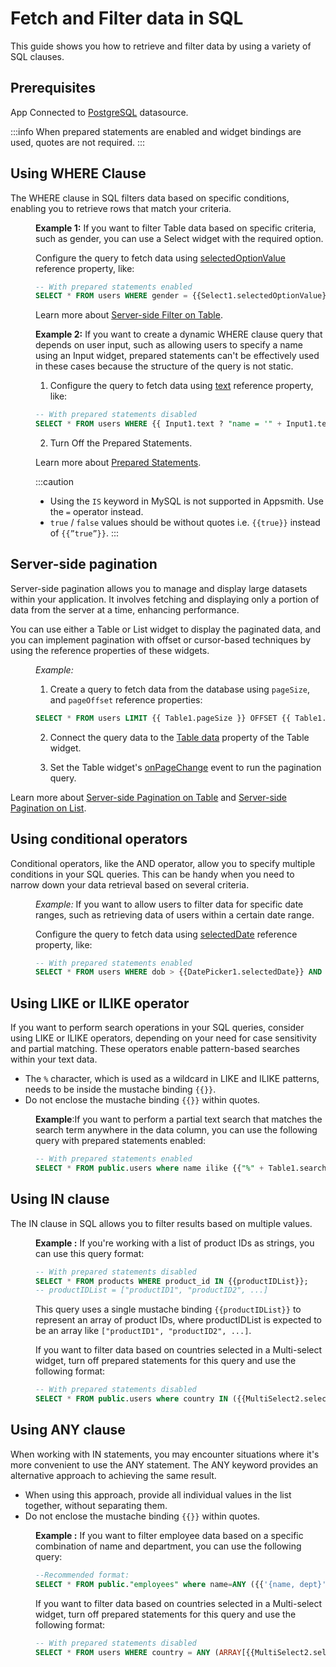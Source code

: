 # Fetch and Filter data in SQL

This guide shows you how to retrieve and filter data by using a variety of SQL clauses.



## Prerequisites

App Connected to [PostgreSQL](/connect-data/reference/querying-postgres) datasource.



:::info
When prepared statements are enabled and widget bindings are used, quotes are not required.
:::

## Using WHERE Clause

The WHERE clause in SQL filters data based on specific conditions, enabling you to retrieve rows that match your criteria.

<dd>

**Example 1:** If you want to filter Table data based on specific criteria, such as gender, you can use a Select widget with the required option. 

Configure the query to fetch data using [selectedOptionValue](/reference/widgets/select#selectedoptionvalue-string) reference property, like:

```sql
-- With prepared statements enabled
SELECT * FROM users WHERE gender = {{Select1.selectedOptionValue}};
```



Learn more about [Server-side Filter on Table](/build-apps/how-to-guides/Server-side-filtering-table).



**Example 2:** If you want to create a dynamic WHERE clause query that depends on user input, such as allowing users to specify a name using an Input widget, prepared statements can't be effectively used in these cases because the structure of the query is not static.


1. Configure the query to fetch data using [text](/reference/widgets/input#text-string-1) reference property, like:

```sql
-- With prepared statements disabled
SELECT * FROM users WHERE {{ Input1.text ? "name = '" + Input1.text + "'" : "1=1" }}
```

2. Turn Off the Prepared Statements.

Learn more about [Prepared Statements](/connect-data/concepts/how-to-use-prepared-statements).

:::caution
* Using the `IS` keyword in MySQL is not supported in Appsmith. Use the `=` operator instead.
* `true` / `false` values should be without quotes i.e. `{{true}}` instead of `{{”true”}}`.
:::



</dd>

## Server-side pagination 

Server-side pagination allows you to manage and display large datasets within your application. It involves fetching and displaying only a portion of data from the server at a time, enhancing performance.

You can use either a Table or List widget to display the paginated data, and you can implement pagination with offset or cursor-based techniques by using the reference properties of these widgets.

<dd>

*Example:* 

1. Create a query to fetch data from the database using `pageSize`, and `pageOffset` reference properties:


```sql
SELECT * FROM users LIMIT {{ Table1.pageSize }} OFFSET {{ Table1.pageOffset }};
```

2. Connect the query data to the [Table data](reference/widgets/table#table-data-arrayobject) property of the Table widget.


3. Set the Table widget's [onPageChange](/reference/widgets/table#onpagechange) event to run the pagination query.


</dd>


Learn more about [Server-side Pagination on Table](/build-apps/how-to-guides/Server-side-pagination-in-table) and [Server-side Pagination on List](/build-apps/how-to-guides/Setup-Server-side-Pagination-on-List).


## Using conditional operators

Conditional operators, like the AND operator, allow you to specify multiple conditions in your SQL queries. This can be handy when you need to narrow down your data retrieval based on several criteria. 

<dd>

*Example:* If you want to allow users to filter data for specific date ranges, such as retrieving data of users within a certain date range.

Configure the query to fetch data using [selectedDate](/reference/widgets/datepicker#selecteddate-string) reference property, like:

```sql
-- With prepared statements enabled
SELECT * FROM users WHERE dob > {{DatePicker1.selectedDate}} AND dob < {{DatePicker2.selectedDate}} ORDER BY id;
```


</dd>





## Using LIKE or ILIKE operator

If you want to perform search operations in your SQL queries, consider using LIKE or ILIKE operators, depending on your need for case sensitivity and partial matching. These operators enable pattern-based searches within your text data.

* The `%` character, which is used as a wildcard in LIKE and ILIKE patterns, needs to be inside the mustache binding `{{}}`.
* Do not enclose the mustache binding `{{}}` within quotes.

<dd>


**Example**:If you want to perform a partial text search that matches the search term anywhere in the data column, you can use the following query with prepared statements enabled:


```sql
-- With prepared statements enabled
SELECT * FROM public.users where name ilike {{"%" + Table1.searchText + "%"}} 
```



</dd>






## Using IN clause

The IN clause in SQL allows you to filter results based on multiple values. 


<dd>


**Example :** If you're working with a list of product IDs as strings, you can use this query format: 

```sql
-- With prepared statements disabled
SELECT * FROM products WHERE product_id IN {{productIDList}};
-- productIDList = ["productID1", "productID2", ...]
```

This query uses a single mustache binding `{{productIDList}}` to represent an array of product IDs, where productIDList is expected to be an array like `["productID1", "productID2", ...]`.


If you want to filter data based on countries selected in a Multi-select widget, turn off prepared statements for this query and use the following format:

```sql
-- With prepared statements disabled
SELECT * FROM public.users where country IN ({{MultiSelect2.selectedOptionValues.map(value => "'" + value + "'").join(', ')}});
```


</dd>

## Using ANY clause

When working with IN statements, you may encounter situations where it's more convenient to use the ANY statement. The ANY keyword provides an alternative approach to achieving the same result.

* When using this approach, provide all individual values in the list together, without separating them.
* Do not enclose the mustache binding `{{}}` within quotes.


<dd>


**Example :**  If you want to filter employee data based on a specific combination of name and department, you can use the following query:



```sql
--Recommended format:
SELECT * FROM public."employees" where name=ANY ({{'{name, dept}'}});
```

If you want to filter data based on countries selected in a Multi-select widget, turn off prepared statements for this query and use the following format:

```sql
-- With prepared statements disabled
SELECT * FROM users WHERE country = ANY (ARRAY[{{MultiSelect2.selectedOptionValues.map(value => "'" + value + "'").join(', ')}}]);
```


</dd>




